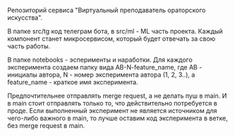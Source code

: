 Репозиторий сервиса "Виртуальный преподаватель ораторского искусства". 

В папке src/tg код телеграм бота, в src/ml - ML часть проекта. Каждый компонент станет микросервисом, который будет отвечать за свою часть работы.

В папке notebooks - эсперименты и наработки. Для каждого эксперимента создаем папку вида AB-N-feature_name, где AB - инициалы автора, N - номер эксперимента автора (1, 2, 3..), а feature_name - краткое имя эксперимента.
  
Предпочтительнее отправлять merge request, а не делать пуш в main. И в main стоит отправлять только то, что действительно потребуется в проде. Если выполненный эксперимент не является источником для чего-либо важного в main, то лучше оставим код эксперимента в ветке, без merge request в main.
